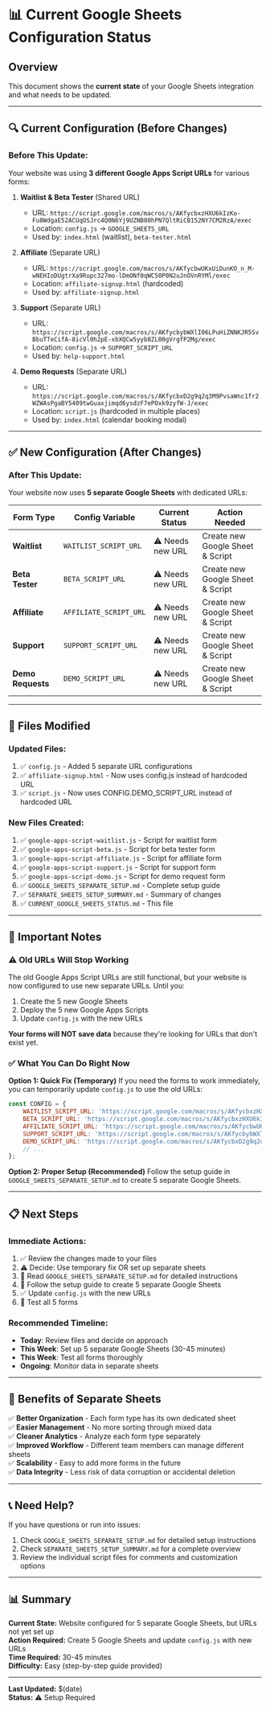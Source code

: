 # 📊 Current Google Sheets Configuration Status

## Overview

This document shows the **current state** of your Google Sheets integration and what needs to be updated.

---

## 🔍 Current Configuration (Before Changes)

### **Before This Update:**

Your website was using **3 different Google Apps Script URLs** for various forms:

1. **Waitlist & Beta Tester** (Shared URL)
   - URL: `https://script.google.com/macros/s/AKfycbxzHXU6kIzKo-Fu8WdgaE52ACUqOSJrc4Q0N6Yj9UZNB80hPN7QltRiCB152NY7CM2RzA/exec`
   - Location: `config.js` → `GOOGLE_SHEETS_URL`
   - Used by: `index.html` (waitlist), `beta-tester.html`

2. **Affiliate** (Separate URL)
   - URL: `https://script.google.com/macros/s/AKfycbwUKxUiDunKO_n_M-wNEHIoDUgtrXa9Rupc327mo-lDmONf0qWC50P0N2uJnOVnRYMl/exec`
   - Location: `affiliate-signup.html` (hardcoded)
   - Used by: `affiliate-signup.html`

3. **Support** (Separate URL)
   - URL: `https://script.google.com/macros/s/AKfycbybWXlI06LPuHiZNNKJR5SvBbuTTeCifA-8icVl0h2pE-xbXQCw5yyb8ZL00gVrgfP2Mg/exec`
   - Location: `config.js` → `SUPPORT_SCRIPT_URL`
   - Used by: `help-support.html`

4. **Demo Requests** (Separate URL)
   - URL: `https://script.google.com/macros/s/AKfycbxD2g9q2q3M9PvsaWnc1fr2WZWAsPgaBY5409twGuaxjimqd6ysdzF7ePOxk9zyfW-J/exec`
   - Location: `script.js` (hardcoded in multiple places)
   - Used by: `index.html` (calendar booking modal)

---

## ✅ New Configuration (After Changes)

### **After This Update:**

Your website now uses **5 separate Google Sheets** with dedicated URLs:

| Form Type | Config Variable | Current Status | Action Needed |
|-----------|----------------|----------------|---------------|
| **Waitlist** | `WAITLIST_SCRIPT_URL` | ⚠️ Needs new URL | Create new Google Sheet & Script |
| **Beta Tester** | `BETA_SCRIPT_URL` | ⚠️ Needs new URL | Create new Google Sheet & Script |
| **Affiliate** | `AFFILIATE_SCRIPT_URL` | ⚠️ Needs new URL | Create new Google Sheet & Script |
| **Support** | `SUPPORT_SCRIPT_URL` | ⚠️ Needs new URL | Create new Google Sheet & Script |
| **Demo Requests** | `DEMO_SCRIPT_URL` | ⚠️ Needs new URL | Create new Google Sheet & Script |

---

## 📝 Files Modified

### **Updated Files:**
1. ✅ `config.js` - Added 5 separate URL configurations
2. ✅ `affiliate-signup.html` - Now uses config.js instead of hardcoded URL
3. ✅ `script.js` - Now uses CONFIG.DEMO_SCRIPT_URL instead of hardcoded URL

### **New Files Created:**
1. ✅ `google-apps-script-waitlist.js` - Script for waitlist form
2. ✅ `google-apps-script-beta.js` - Script for beta tester form
3. ✅ `google-apps-script-affiliate.js` - Script for affiliate form
4. ✅ `google-apps-script-support.js` - Script for support form
5. ✅ `google-apps-script-demo.js` - Script for demo request form
6. ✅ `GOOGLE_SHEETS_SEPARATE_SETUP.md` - Complete setup guide
7. ✅ `SEPARATE_SHEETS_SETUP_SUMMARY.md` - Summary of changes
8. ✅ `CURRENT_GOOGLE_SHEETS_STATUS.md` - This file

---

## 🚨 Important Notes

### **⚠️ Old URLs Will Stop Working**
The old Google Apps Script URLs are still functional, but your website is now configured to use new separate URLs. Until you:
1. Create the 5 new Google Sheets
2. Deploy the 5 new Google Apps Scripts
3. Update `config.js` with the new URLs

**Your forms will NOT save data** because they're looking for URLs that don't exist yet.

### **✅ What You Can Do Right Now**

**Option 1: Quick Fix (Temporary)**
If you need the forms to work immediately, you can temporarily update `config.js` to use the old URLs:

```javascript
const CONFIG = {
    WAITLIST_SCRIPT_URL: 'https://script.google.com/macros/s/AKfycbxzHXU6kIzKo-Fu8WdgaE52ACUqOSJrc4Q0N6Yj9UZNB80hPN7QltRiCB152NY7CM2RzA/exec',
    BETA_SCRIPT_URL: 'https://script.google.com/macros/s/AKfycbxzHXU6kIzKo-Fu8WdgaE52ACUqOSJrc4Q0N6Yj9UZNB80hPN7QltRiCB152NY7CM2RzA/exec',
    AFFILIATE_SCRIPT_URL: 'https://script.google.com/macros/s/AKfycbwUKxUiDunKO_n_M-wNEHIoDUgtrXa9Rupc327mo-lDmONf0qWC50P0N2uJnOVnRYMl/exec',
    SUPPORT_SCRIPT_URL: 'https://script.google.com/macros/s/AKfycbybWXlI06LPuHiZNNKJR5SvBbuTTeCifA-8icVl0h2pE-xbXQCw5yyb8ZL00gVrgfP2Mg/exec',
    DEMO_SCRIPT_URL: 'https://script.google.com/macros/s/AKfycbxD2g9q2q3M9PvsaWnc1fr2WZWAsPgaBY5409twGuaxjimqd6ysdzF7ePOxk9zyfW-J/exec',
    // ...
};
```

**Option 2: Proper Setup (Recommended)**
Follow the setup guide in `GOOGLE_SHEETS_SEPARATE_SETUP.md` to create 5 separate Google Sheets.

---

## 📋 Next Steps

### **Immediate Actions:**
1. ✅ Review the changes made to your files
2. ⚠️ Decide: Use temporary fix OR set up separate sheets
3. 📖 Read `GOOGLE_SHEETS_SEPARATE_SETUP.md` for detailed instructions
4. 🔧 Follow the setup guide to create 5 separate Google Sheets
5. ✅ Update `config.js` with the new URLs
6. 🧪 Test all 5 forms

### **Recommended Timeline:**
- **Today**: Review files and decide on approach
- **This Week**: Set up 5 separate Google Sheets (30-45 minutes)
- **This Week**: Test all forms thoroughly
- **Ongoing**: Monitor data in separate sheets

---

## 🎯 Benefits of Separate Sheets

✅ **Better Organization** - Each form type has its own dedicated sheet  
✅ **Easier Management** - No more sorting through mixed data  
✅ **Cleaner Analytics** - Analyze each form type separately  
✅ **Improved Workflow** - Different team members can manage different sheets  
✅ **Scalability** - Easy to add more forms in the future  
✅ **Data Integrity** - Less risk of data corruption or accidental deletion  

---

## 📞 Need Help?

If you have questions or run into issues:
1. Check `GOOGLE_SHEETS_SEPARATE_SETUP.md` for detailed setup instructions
2. Check `SEPARATE_SHEETS_SETUP_SUMMARY.md` for a complete overview
3. Review the individual script files for comments and customization options

---

## 📊 Summary

**Current State:** Website configured for 5 separate Google Sheets, but URLs not yet set up  
**Action Required:** Create 5 Google Sheets and update `config.js` with new URLs  
**Time Required:** 30-45 minutes  
**Difficulty:** Easy (step-by-step guide provided)  

---

**Last Updated:** $(date)  
**Status:** ⚠️ Setup Required

